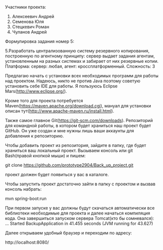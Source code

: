 
Участники проекта:
1) Алексеевич Андрей
2) Семенова Юля
3) Стецкевич Роман
4) Чуланов Андрей

Формулировка задания номер 5:

5.Разработать централизованную систему резервного копирования, построенную по агентному принципу: сервер выдает задания агентам, установленным на разных системах и забирает от них резервные копии.
Платформа: сервер: любая, агент: кроссплатформенный.
Сложность: 3



Предлагаю начать с установки всех необходимых программ для работы над проектом. Надеюсь, никто не против Java поэтому советую установить себе IDE для работы. Я пользуюсь Eclipse Mars(http://www.eclipse.org/).

Кроме того для проекта потребуется Maven(https://maven.apache.org/download.cgi), мануал для установки описан тут(http://www.apache-maven.ru/install.html). 

Также самое главное Git(https://git-scm.com/downloads). Репозиторий для командной работы, в котором будет храниться наш проект будет GitHub. Он уже создан и мне нужны лишь ваши аккаунты для добавления к репозиторию. 

Чтобы добавить проект из репозитория, зайдите в папку, где будет храниться ваш локальный проект. Вызываем консоль или git Bash(правой кнопкой мыши) и пишем:

git clone https://github.com/prototype2904/Back_up_project.git

проект должен будет появиться у вас в каталоге. 

Чтобы запустить проект достаточно зайти в папку с проектом и вызвав консоль набрать:

mvn spring-boot:run

При первом запуске у вас должны будут скачаться автоматически все библиотеки необходимые для проекта и далее начаться компиляция кода. Она завершиться запуском сервера Tomcat(кто бы сомневался): … Started BackupApplication in 41.455 seconds (JVM running for 43.627)

Далее открываем удобный браузер и переходим по адресу:

http://localhost:8080/

